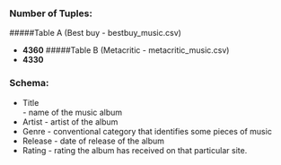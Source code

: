 ### Number of Tuples:
#####Table A (Best buy - bestbuy_music.csv)
-  <b>4360</b>
#####Table B (Metacritic - metacritic_music.csv)
-  <b>4330</b>
### Schema: 
- Title
     <br/>    - name of the music album
- Artist -  artist of the album
- Genre - conventional category that identifies some pieces of music
- Release - date of release of the album
- Rating - rating the album has received on that particular site.
